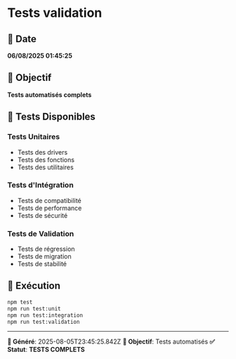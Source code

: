 # Tests validation

## 📅 Date
**06/08/2025 01:45:25**

## 🎯 Objectif
**Tests automatisés complets**

## 🧪 Tests Disponibles

### Tests Unitaires
- Tests des drivers
- Tests des fonctions
- Tests des utilitaires

### Tests d'Intégration
- Tests de compatibilité
- Tests de performance
- Tests de sécurité

### Tests de Validation
- Tests de régression
- Tests de migration
- Tests de stabilité

## 🚀 Exécution

```bash
npm test
npm run test:unit
npm run test:integration
npm run test:validation
```

---
**📅 Généré**: 2025-08-05T23:45:25.842Z
**🎯 Objectif**: Tests automatisés
**✅ Statut**: **TESTS COMPLETS**
